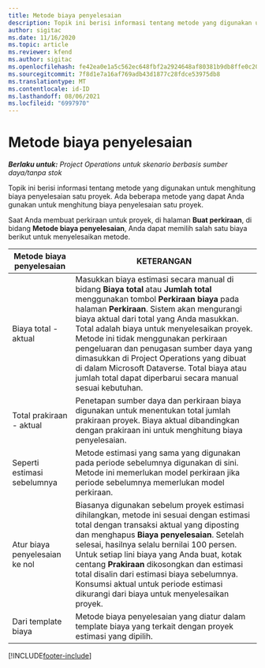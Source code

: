 ```yaml
---
title: Metode biaya penyelesaian
description: Topik ini berisi informasi tentang metode yang digunakan untuk menghitung biaya penyelesaian satu proyek.
author: sigitac
ms.date: 11/16/2020
ms.topic: article
ms.reviewer: kfend
ms.author: sigitac
ms.openlocfilehash: fe42ea0e1a5c562ec648fbf2a2924648af80381b9db8ffe0c209cb5247bb2ba2
ms.sourcegitcommit: 7f8d1e7a16af769adb43d1877c28fdce53975db8
ms.translationtype: MT
ms.contentlocale: id-ID
ms.lasthandoff: 08/06/2021
ms.locfileid: "6997970"
---
```

# <a name="cost-to-complete-methods"></a>Metode biaya penyelesaian

_**Berlaku untuk:** Project Operations untuk skenario berbasis sumber daya/tanpa stok_

Topik ini berisi informasi tentang metode yang digunakan untuk menghitung biaya penyelesaian satu proyek. Ada beberapa metode yang dapat Anda gunakan untuk menghitung biaya penyelesaian satu proyek. 

Saat Anda membuat perkiraan untuk proyek, di halaman **Buat perkiraan**, di bidang **Metode biaya penyelesaian**, Anda dapat memilih salah satu biaya berikut untuk menyelesaikan metode.

| Metode biaya penyelesaian    | KETERANGAN                                                                                                                                                                                                                                                                                                                                                                                                                                                                                        |
|------------------------------|----------------------------------------------------------------------------------------------------------------------------------------------------------------------------------------------------------------------------------------------------------------------------------------------------------------------------------------------------------------------------------------------------------------------------------------------------------------------------------------------------|
| Biaya total - aktual            | Masukkan biaya estimasi secara manual di bidang **Biaya total** atau **Jumlah total** menggunakan tombol **Perkiraan biaya** pada halaman **Perkiraan**. Sistem akan mengurangi biaya aktual dari total yang Anda masukkan. Total adalah biaya untuk menyelesaikan proyek. Metode ini tidak menggunakan perkiraan pengeluaran dan penugasan sumber daya yang dimasukkan di Project Operations yang dibuat di dalam Microsoft Dataverse. Total biaya atau jumlah total dapat diperbarui secara manual sesuai kebutuhan.  |
| Total prakiraan - aktual        | Penetapan sumber daya dan perkiraan biaya digunakan untuk menentukan total jumlah prakiraan proyek. Biaya aktual dibandingkan dengan prakiraan ini untuk menghitung biaya penyelesaian.                                                                                                                                                                                                                                                                          |
| Seperti estimasi sebelumnya         | Metode estimasi yang sama yang digunakan pada periode sebelumnya digunakan di sini. Metode ini memerlukan model perkiraan jika periode sebelumnya memerlukan model perkiraan.                                                                                                                                                                                                                                                                                                                           |
| Atur biaya penyelesaian ke nol | Biasanya digunakan sebelum proyek estimasi dihilangkan, metode ini sesuai dengan estimasi total dengan transaksi aktual yang diposting dan menghapus **Biaya penyelesaian**. Setelah selesai, hasilnya selalu bernilai 100 persen. Untuk setiap lini biaya yang Anda buat, kotak centang **Prakiraan** dikosongkan dan estimasi total disalin dari estimasi biaya sebelumnya. Konsumsi aktual untuk periode estimasi dikurangi dari biaya untuk menyelesaikan proyek.              |
| Dari template biaya           | Metode biaya penyelesaian yang diatur dalam template biaya yang terkait dengan proyek estimasi yang dipilih.                                                                                                                                                                                                                                                                                                                                                                          |


[!INCLUDE[footer-include](../includes/footer-banner.md)]